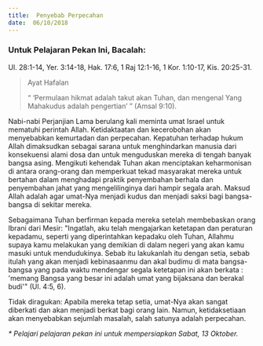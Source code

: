 ```yaml
---
title:  Penyebab Perpecahan
date:  06/10/2018
---
```


### Untuk Pelajaran Pekan Ini, Bacalah: 
Ul. 28:1-14, Yer. 3:14-18, Hak. 17:6, 1 Raj 12:1-16, 1 Kor. 1:10-17, Kis. 20:25-31.

> <p>Ayat Hafalan</p>
> “ ‘Permulaan hikmat adalah takut akan Tuhan, dan mengenal Yang Mahakudus adalah pengertian’  ” (Amsal 9:10).

Nabi-nabi Perjanjian Lama berulang kali meminta umat Israel untuk mematuhi perintah Allah. Ketidaktaatan dan kecerobohan akan menyebabkan kemurtadan dan perpecahan. Kepatuhan terhadap hukum Allah dimaksudkan sebagai sarana untuk menghindarkan manusia dari konsekuensi alami dosa dan untuk menguduskan mereka di tengah banyak bangsa asing. Mengikuti kehendak Tuhan akan menciptakan keharmonisan di antara orang-orang dan memperkuat tekad masyarakat mereka untuk bertahan dalam menghadapi praktik penyembahan berhala dan penyembahan jahat yang mengelilinginya dari hampir segala arah. Maksud Allah adalah agar umat-Nya menjadi kudus dan menjadi saksi bagi bangsa-bangsa di sekitar mereka.

Sebagaimana Tuhan berfirman kepada mereka setelah membebaskan orang Ibrani dari Mesir: "Ingatlah, aku telah mengajarkan ketetapan dan peraturan kepadamu, seperti yang diperintahkan kepadaku oleh Tuhan, Allahmu supaya kamu melakukan yang demikian di dalam negeri yang akan kamu masuki untuk mendudukinya. Sebab itu lakukanlah itu dengan setia, sebab itulah yang akan menjadi kebinasaanmu dan akal budimu di mata bangsa-bangsa yang pada waktu mendengar segala ketetapan ini akan berkata : 'memang Bangsa yang besar ini adalah umat yang bijaksana dan berakal budi'" (Ul. 4:5, 6).

Tidak diragukan: Apabila mereka tetap setia, umat-Nya akan sangat diberkati dan akan menjadi berkat bagi orang lain. Namun, ketidaksetiaan akan menyebabkan sejumlah masalah, salah satunya adalah perpecahan.

_* Pelajari pelajaran pekan ini untuk mempersiapkan Sabat, 13 Oktober._